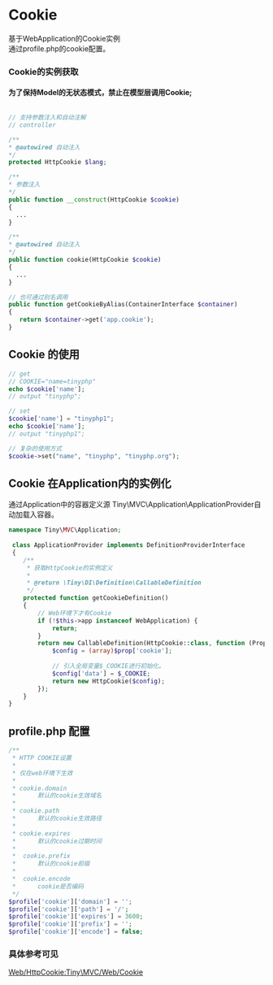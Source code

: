 Cookie
====
   基于WebApplication的Cookie实例   
   通过profile.php的cookie配置。

### Cookie的实例获取
#### 为了保持Model的无状态模式，禁止在模型层调用Cookie;

```php

// 支持参数注入和自动注解
// controller

/**
* @autowired 自动注入
*/
protected HttpCookie $lang;

/**
* 参数注入
*/
public function __construct(HttpCookie $cookie)
{
  ...
}

/**
* @autowired 自动注入
*/
public function cookie(HttpCookie $cookie) 
{
  ...
}

// 也可通过别名调用
public function getCookieByAlias(ContainerInterface $container)
{
   return $container->get('app.cookie');
}
```

Cookie 的使用
----

```php
// get
// COOKIE="name=tinyphp"
echo $cookie['name'];
// output "tinyphp";

// set
$cookie['name'] = "tinyphp1";
echo $cookie['name'];
// output "tinyphp1";

// 复杂的使用方式
$cookie->set("name", "tinyphp", "tinyphp.org");
```


Cookie 在Application内的实例化
----

通过Application中的容器定义源 Tiny\MVC\Application\ApplicationProvider自动加载入容器。

```php
namespace Tiny\MVC\Application;
   
 class ApplicationProvider implements DefinitionProviderInterface
 {
    /**
     * 获取HttpCookie的实例定义
     *
     * @return \Tiny\DI\Definition\CallableDefinition
     */
    protected function getCookieDefinition()
    {
        // Web环境下才有Cookie
        if (!$this->app instanceof WebApplication) {
            return;
        }
        return new CallableDefinition(HttpCookie::class, function (Properties $prop) {
            $config = (array)$prop['cookie'];
           
            // 引入全局变量$_COOKIE进行初始化。
            $config['data'] = $_COOKIE;
            return new HttpCookie($config);
        });
    }
}
```

profile.php 配置
----
```php
/**
 * HTTP COOKIE设置
 * 
 * 仅在web环境下生效
 * 
 * cookie.domain 
 *      默认的cookie生效域名
 * 
 * cookie.path 
 *      默认的cookie生效路径
 *      
 * cookie.expires
 *      默认的cookie过期时间
 *      
 *  cookie.prefix
 *      默认的cookie前缀
 *      
 *  cookie.encode
 *      cookie是否编码             
 */
$profile['cookie']['domain'] = '';
$profile['cookie']['path'] = '/';
$profile['cookie']['expires'] = 3600;
$profile['cookie']['prefix'] = '';
$profile['cookie']['encode'] = false;
```

### 具体参考可见   
[Web/HttpCookie:Tiny\MVC/Web/Cookie](https://github.com/tinyphporg/tinyphp-dcos/blob/master/docs/manual/lib/mvc.md)

